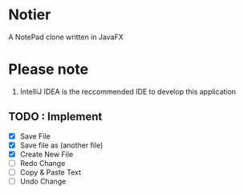 # Notier
A NotePad clone written in JavaFX

# Please note
1. IntelliJ IDEA is the reccommended IDE to develop this application

## TODO : Implement
- [x] Save File
- [x] Save file as (another file)
- [x] Create New File
- [ ] Redo Change
- [ ] Copy & Paste Text
- [ ] Undo Change
